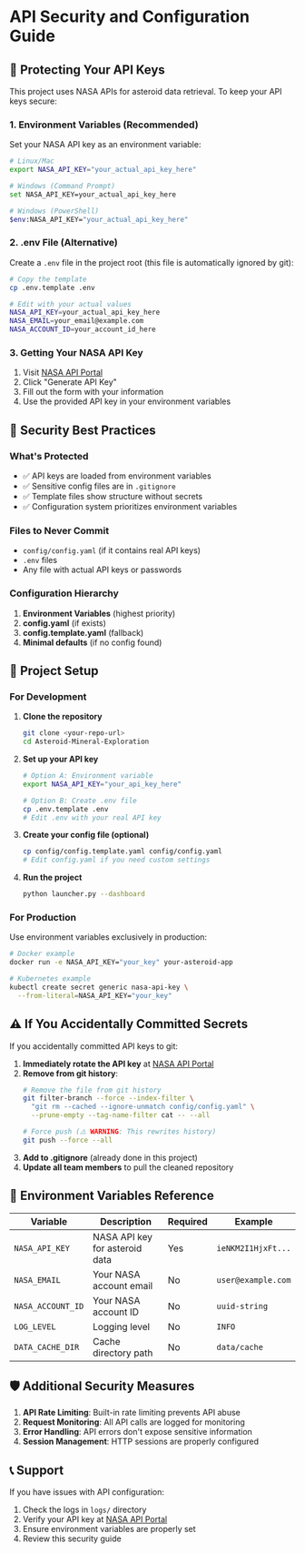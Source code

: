 # API Security and Configuration Guide

## 🔐 Protecting Your API Keys

This project uses NASA APIs for asteroid data retrieval. To keep your API keys secure:

### 1. Environment Variables (Recommended)

Set your NASA API key as an environment variable:

```bash
# Linux/Mac
export NASA_API_KEY="your_actual_api_key_here"

# Windows (Command Prompt)
set NASA_API_KEY=your_actual_api_key_here

# Windows (PowerShell)
$env:NASA_API_KEY="your_actual_api_key_here"
```

### 2. .env File (Alternative)

Create a `.env` file in the project root (this file is automatically ignored by git):

```bash
# Copy the template
cp .env.template .env

# Edit with your actual values
NASA_API_KEY=your_actual_api_key_here
NASA_EMAIL=your_email@example.com
NASA_ACCOUNT_ID=your_account_id_here
```

### 3. Getting Your NASA API Key

1. Visit [NASA API Portal](https://api.nasa.gov/)
2. Click "Generate API Key" 
3. Fill out the form with your information
4. Use the provided API key in your environment variables

## 🚨 Security Best Practices

### What's Protected
- ✅ API keys are loaded from environment variables
- ✅ Sensitive config files are in `.gitignore`
- ✅ Template files show structure without secrets
- ✅ Configuration system prioritizes environment variables

### Files to Never Commit
- `config/config.yaml` (if it contains real API keys)
- `.env` files
- Any file with actual API keys or passwords

### Configuration Hierarchy
1. **Environment Variables** (highest priority)
2. **config.yaml** (if exists)
3. **config.template.yaml** (fallback)
4. **Minimal defaults** (if no config found)

## 🔧 Project Setup

### For Development

1. **Clone the repository**
   ```bash
   git clone <your-repo-url>
   cd Asteroid-Mineral-Exploration
   ```

2. **Set up your API key**
   ```bash
   # Option A: Environment variable
   export NASA_API_KEY="your_api_key_here"
   
   # Option B: Create .env file
   cp .env.template .env
   # Edit .env with your real API key
   ```

3. **Create your config file (optional)**
   ```bash
   cp config/config.template.yaml config/config.yaml
   # Edit config.yaml if you need custom settings
   ```

4. **Run the project**
   ```bash
   python launcher.py --dashboard
   ```

### For Production

Use environment variables exclusively in production:

```bash
# Docker example
docker run -e NASA_API_KEY="your_key" your-asteroid-app

# Kubernetes example
kubectl create secret generic nasa-api-key \
  --from-literal=NASA_API_KEY="your_key"
```

## ⚠️ If You Accidentally Committed Secrets

If you accidentally committed API keys to git:

1. **Immediately rotate the API key** at [NASA API Portal](https://api.nasa.gov/)
2. **Remove from git history**:
   ```bash
   # Remove the file from git history
   git filter-branch --force --index-filter \
     "git rm --cached --ignore-unmatch config/config.yaml" \
     --prune-empty --tag-name-filter cat -- --all
   
   # Force push (⚠️ WARNING: This rewrites history)
   git push --force --all
   ```
3. **Add to .gitignore** (already done in this project)
4. **Update all team members** to pull the cleaned repository

## 📝 Environment Variables Reference

| Variable | Description | Required | Example |
|----------|-------------|----------|---------|
| `NASA_API_KEY` | NASA API key for asteroid data | Yes | `ieNKM2I1HjxFt...` |
| `NASA_EMAIL` | Your NASA account email | No | `user@example.com` |
| `NASA_ACCOUNT_ID` | Your NASA account ID | No | `uuid-string` |
| `LOG_LEVEL` | Logging level | No | `INFO` |
| `DATA_CACHE_DIR` | Cache directory path | No | `data/cache` |

## 🛡️ Additional Security Measures

1. **API Rate Limiting**: Built-in rate limiting prevents API abuse
2. **Request Monitoring**: All API calls are logged for monitoring
3. **Error Handling**: API errors don't expose sensitive information
4. **Session Management**: HTTP sessions are properly configured

## 📞 Support

If you have issues with API configuration:
1. Check the logs in `logs/` directory
2. Verify your API key at [NASA API Portal](https://api.nasa.gov/)
3. Ensure environment variables are properly set
4. Review this security guide
